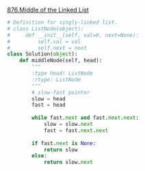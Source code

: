  [876.Middle of the Linked List](https://leetcode-cn.com/problems/middle-of-the-linked-list/)

```python
# Definition for singly-linked list.
# class ListNode(object):
#     def __init__(self, val=0, next=None):
#         self.val = val
#         self.next = next
class Solution(object):
    def middleNode(self, head):
        """
        :type head: ListNode
        :rtype: ListNode
        """
        # slow-fast pointer
        slow = head
        fast = head
        
        while fast.next and fast.next.next:
            slow = slow.next
            fast = fast.next.next
        
        if fast.next is None:
            return slow
        else:
            return slow.next
```

